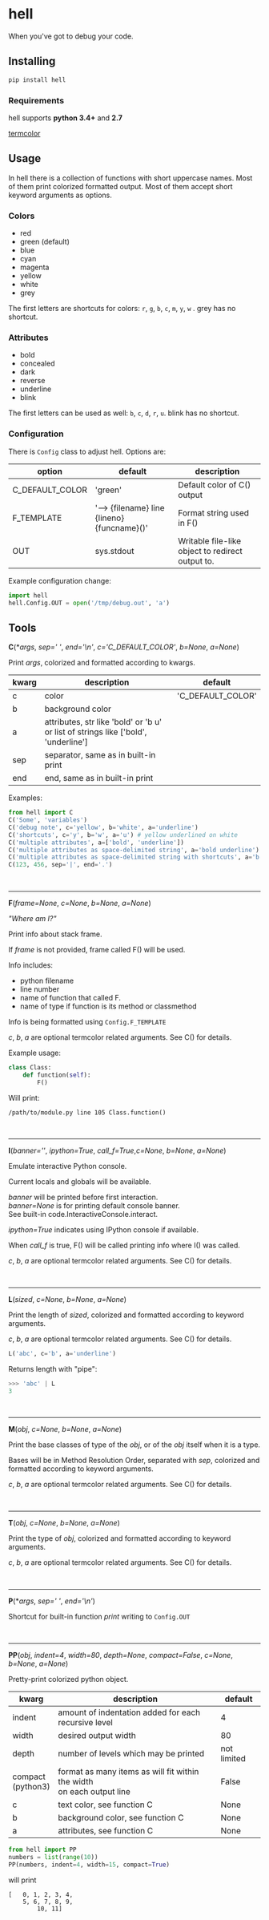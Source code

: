 hell
====
When you've got to debug your code.


## Installing
```bash
pip install hell
```

### Requirements
hell supports **python 3.4+** and **2.7**

[termcolor](https://pypi.python.org/pypi/termcolor)


## Usage
In hell there is a collection of functions with short uppercase names. Most of them print colorized formatted output. Most of them accept short keyword arguments as options.

### Colors
+ red
+ green (default)
+ blue
+ cyan
+ magenta
+ yellow
+ white
+ grey

The first letters are shortcuts for colors:
`r`, `g`, `b`, `c`, `m`, `y`, `w` . grey has no shortcut.

### Attributes
+ bold
+ concealed
+ dark
+ reverse
+ underline
+ blink

The first letters can be used as well:
`b`, `c`, `d`, `r`, `u`. blink has no shortcut.


### Configuration
There is `Config` class to adjust hell. Options are:

| option            | default    | description                                      |
| ----------------- | ---------- | ------------------------------------------------ |
| C\_DEFAULT\_COLOR | 'green'    | Default color of C() output                      |
| F\_TEMPLATE       | '--> {filename} line {lineno} {funcname}()'    | Format string used in F() |
| OUT               | sys.stdout | Writable file-like object to redirect output to. |

Example configuration change:
```python
import hell
hell.Config.OUT = open('/tmp/debug.out', 'a')
```


## Tools


**C**(\*_args_, _sep=' '_, _end='\\n'_, _c='C\_DEFAULT\_COLOR'_, _b=None_, _a=None_)

Print _args_, colorized and formatted according to kwargs.

| kwarg | description      | default             |
| ----- | ---------------- | ------------------- |
| c     | color            | 'C\_DEFAULT\_COLOR' |
| b     | background color |
| a     | attributes, str like 'bold' or 'b u' or list of strings like ['bold', 'underline'] |
| sep   | separator, same as in built-in print                                      |
| end   | end, same as in built-in print                                            |

Examples:
```python
from hell import C
C('Some', 'variables')
C('debug note', c='yellow', b='white', a='underline')
C('shortcuts', c='y', b='w', a='u') # yellow underlined on white
C('multiple attributes', a=['bold', 'underline'])
C('multiple attributes as space-delimited string', a='bold underline')
C('multiple attributes as space-delimited string with shortcuts', a='b u')
C(123, 456, sep='|', end='.')
```


<br />

- - - -
**F**(_frame=None_, _c=None_, _b=None_, _a=None_)

_"Where am I?"_

Print info about stack frame.

If _frame_ is not provided, frame called F() will be used.

Info includes:
- python filename
- line number
- name of function that called F.
- name of type if function is its method or classmethod

Info is being formatted using `Config.F_TEMPLATE`

_c_, _b_, _a_ are optional termcolor related arguments.
See C() for details.

Example usage:

```python
class Class:
    def function(self):
        F()
```
Will print:
```
/path/to/module.py line 105 Class.function()
```


<br />

- - - -
**I**(_banner=''_, _ipython=True_, _call\_f=True_,_c=None_, _b=None_, _a=None_)

Emulate interactive Python console.

Current locals and globals will be available.

_banner_ will be printed before first interaction. <br />
_banner=None_ is for printing default console banner. <br />
See built-in code.InteractiveConsole.interact.

_ipython=True_ indicates using IPython console if available.

When _call\_f_ is true, F() will be called printing info where I() was called.

_c_, _b_, _a_ are optional termcolor related arguments.
See C() for details.


<br />

- - - -
**L**(_sized_, _c=None_, _b=None_, _a=None_)

Print the length of _sized_, colorized and formatted according to keyword arguments.

_c_, _b_, _a_ are optional termcolor related arguments.
See C() for details.

```python
L('abc', c='b', a='underline')
```

Returns length with "pipe":
```python
>>> 'abc' | L
3
```

<br />

- - - -
**M**(_obj_, _c=None_, _b=None_, _a=None_)

Print the base classes of type of the _obj_,
or of the _obj_ itself when it is a type.

Bases will be in Method Resolution Order,
separated with _sep_,
colorized and formatted according to keyword arguments.

_c_, _b_, _a_ are optional termcolor related arguments.
See C() for details.


<br />

- - - -
**T**(_obj_, _c=None_, _b=None_, _a=None_)

Print the type of _obj_, colorized and formatted according to keyword arguments.

_c_, _b_, _a_ are optional termcolor related arguments.
See C() for details.


<br />

- - - -
**P**(\*_args_, _sep=' '_, _end='\\n'_)

Shortcut for built-in function _print_ writing to `Config.OUT`


<br />

- - - -
**PP**(_obj_, _indent=4_, _width=80_, _depth=None_, _compact=False_, _c=None_, _b=None_, _a=None_)

Pretty-print colorized python object.

| kwarg   | description                                          | default |
| ------- | ---------------------------------------------------- | ------- |
| indent  | amount of indentation added for each recursive level | 4
| width   | desired output width                                 | 80
| depth   | number of levels which may be printed                | not limited
| compact<br />(python3)| format as many items as will fit within the width<br /> on each output line | False
| c       | text color, see function C                           | None
| b       | background color, see function C                     | None
| a       | attributes, see function C                           | None

```python
from hell import PP
numbers = list(range(10))
PP(numbers, indent=4, width=15, compact=True)
```
will print
```
[   0, 1, 2, 3, 4,
    5, 6, 7, 8, 9,
        10, 11]
```

